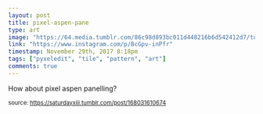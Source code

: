 ```yaml
---
layout: post
title: pixel-aspen-pane
type: art
image: "https://64.media.tumblr.com/86c98d893bc011d448216b6d542412d7/tumblr_p07nufRv071rtskmuo1_500.jpg"
link: "https://www.instagram.com/p/BcGpv-inPfr"
timestamp: November 29th, 2017 8:18pm
tags: ["pyxeledit", "tile", "pattern", "art"]
comments: true
---
```

How about pixel aspen panelling?
  
<small>source: https://saturdayxiii.tumblr.com/post/168031610674</small>
